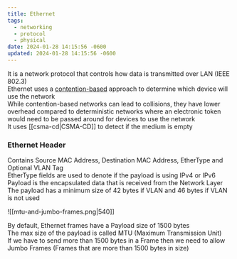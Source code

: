 ```yaml
---
title: Ethernet
tags:
  - networking
  - protocol
  - physical
date: 2024-01-28 14:15:56 -0600
updated: 2024-01-28 14:15:56 -0600
---
```


It is a network protocol that controls how data is transmitted over LAN (IEEE 802.3)  
Ethernet uses a <u>contention-based</u> approach to determine which device will use the network  
While contention-based networks can lead to collisions, they have lower overhead compared to deterministic networks where an electronic token would need to be passed around for devices to use the network  
It uses [[csma-cd|CSMA-CD]] to detect if the medium is empty  

### Ethernet Header
Contains Source MAC Address, Destination MAC Address, EtherType and Optional VLAN Tag  
EtherType fields are used to denote if the payload is using IPv4 or IPv6  
Payload is the encapsulated data that is received from the Network Layer  
The payload has a minimum size of 42 bytes if VLAN and 46 bytes if VLAN is not used  

![[mtu-and-jumbo-frames.png|540]]

By default, Ethernet frames have a Payload size of 1500 bytes  
The max size of the payload is called MTU (Maximum Transmission Unit)  
If we have to send more than 1500 bytes in a Frame then we need to allow Jumbo Frames (Frames that are more than 1500 bytes in size)
